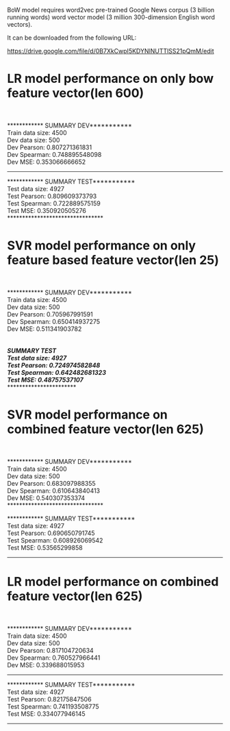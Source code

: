 BoW model requires word2vec pre-trained Google News corpus (3 billion running words) word vector model (3 million 300-dimension English word vectors).

It can be downloaded from the following URL:

https://drive.google.com/file/d/0B7XkCwpI5KDYNlNUTTlSS21pQmM/edit

<h1> LR model performance on only bow feature vector(len 600) </h1> <br />

************ SUMMARY DEV*********** <br />
Train data size: 4500 <br />
Dev data size: 500 <br />
Dev Pearson: 0.807271361831 <br />
Dev Spearman: 0.748895548098 <br />
Dev MSE: 0.353066666652 <br />
********************************

************ SUMMARY TEST***********<br />
Test data size: 4927 <br />
Test Pearson: 0.809609373793 <br />
Test Spearman: 0.722889575159 <br />
Test MSE: 0.350920505276 <br />
******************************** <br />

<h1> SVR model performance on only feature based feature vector(len 25) </h1> <br />

************ SUMMARY DEV***********<br />Train data size: 4500<br />Dev data size: 500<br />Dev Pearson: 0.705967991591<br />Dev Spearman: 0.650414937275<br />Dev MSE: 0.511341903782<br />********************************<br /><br />************ SUMMARY TEST***********<br />Test data size: 4927<br />Test Pearson: 0.724974582848<br />Test Spearman: 0.642482681323<br />Test MSE: 0.48757537107<br />********************************<br />

<h1> SVR model performance on combined feature vector(len 625) </h1> <br />

************ SUMMARY DEV***********<br />
Train data size: 4500 <br />
Dev data size: 500 <br />
Dev Pearson: 0.683097988355 <br />
Dev Spearman: 0.610643840413 <br />
Dev MSE: 0.540307353374 <br />
********************************<br />

************ SUMMARY TEST***********<br />
Test data size: 4927<br />
Test Pearson: 0.690650791745<br />
Test Spearman: 0.608926069542<br />
Test MSE: 0.53565299858<br />
********************************
<h1>LR model performance on combined feature vector(len 625) </h1> <br />

************ SUMMARY DEV***********<br />
Train data size: 4500 <br />
Dev data size: 500 <br />
Dev Pearson: 0.817104720634 <br />
Dev Spearman: 0.760527966441 <br />
Dev MSE: 0.339688015953 <br />
********************************

************ SUMMARY TEST***********<br />
Test data size: 4927 <br />
Test Pearson: 0.82175847506 <br />
Test Spearman: 0.741193508775 <br />
Test MSE: 0.334077946145 <br />
********************************

